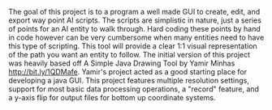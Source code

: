 The goal of this project is to a program a well made GUI to create, edit, and export way point AI scripts. The scripts are simplistic in nature, just a series of points for an AI entity to walk through. Hard coding these points by hand in code however can be very cumbersome when many entities need to have this type of scripting. This tool will provide a clear 1:1 visual representation of the path you want an entity to follow. The initial version of this project was heavily based off A Simple Java Drawing Tool by Yamir Minhas http://bit.ly/1QDMafe. Yamir's project acted as a good starting place for developing a java GUI. This project features multiple resolution settings, support for most basic data processing operations, a "record" feature, and a y-axis flip for output files for bottom up coordinate systems.
